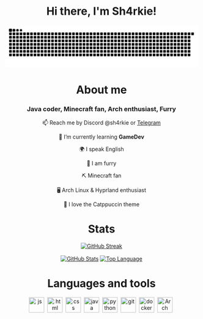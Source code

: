 <div id="header" align="center">
    <h1>Hi there, I'm Sh4rkie!</h1>
</div>

<div align="center">
<picture>
  <source media="(prefers-color-scheme: dark)" srcset="snake/github-snake-dark.svg" />
  <source media="(prefers-color-scheme: light)" srcset="snake/github-snake.svg" />
  <img alt="github-snake" src="snake/github-snake.svg" />
</picture>
</div>

<div align="center">
<h1> About me </h1>
<h3>Java coder, Minecraft fan, Arch enthusiast, Furry</h3>
<p>
    
📫 Reach me by Discord @sh4rkie or [Telegram](https://t.me/sh_4rkie)

</p>
<p> 🌱 I’m currently learning <b> GameDev </b> </p>
<p> 🌍 I speak English </p>
<p> 🦊 I am furry </p>
<p> ⛏️ Minecraft fan </p>
<p> 🖥️ Arch Linux & Hyprland enthusiast </p>
<p> 🎨 I love the Catppuccin theme </p>
</div>

<div align="center">
<h1> Stats </h1>

[![GitHub Streak](https://streak-stats.demolab.com?user=sh4rkiex11&theme=catppuccin-mocha)](https://git.io/streak-stats)

</div>

<div align="center">
<a href="streak"><img height="137px" align="center" alt="GitHub Stats" src="https://github-readme-stats.vercel.app/api?username=sh4rkiex11&count_private=true&show_icons=true&border_radius=5&include_all_commits=true&bg_color=1e1e2e&text_color=cdd6f4&icon_color=b4befe&title_color=94e2d5"/></a>
<a href="langs"><img height="137px" align="center" alt="Top Language" src="https://github-readme-stats.vercel.app/api/top-langs/?username=sh4rkiex11&layout=compact&line_height=21&border_radius=5&bg_color=1e1e2e&text_color=cdd6f4&icon_color=b4befe&title_color=94e2d5"/></a>
</div>

<div align="center">
<h1> Languages and tools </h1>
<img src="https://cdn.jsdelivr.net/gh/devicons/devicon/icons/javascript/javascript-original.svg" title="js" width="40" height="40"/>&nbsp;
<img src="https://cdn.jsdelivr.net/gh/devicons/devicon/icons/html5/html5-original.svg" title="html" width="40" height="40"/>&nbsp;
<img src="https://cdn.jsdelivr.net/gh/devicons/devicon/icons/css3/css3-original.svg" title="css" width="40" height="40"/>&nbsp;
<img src="https://cdn.jsdelivr.net/gh/devicons/devicon@latest/icons/java/java-original.svg" title="java" width="40" height="40"/>&nbsp;
<img src="https://cdn.jsdelivr.net/gh/devicons/devicon/icons/python/python-original.svg" title="python" width="40" height="40"/>&nbsp;
<img src="https://cdn.jsdelivr.net/gh/devicons/devicon/icons/git/git-plain.svg" title="git" width="40" height="40"/>&nbsp;
<img src="https://cdn.jsdelivr.net/gh/devicons/devicon@latest/icons/docker/docker-plain-wordmark.svg" title="docker" width="40" height="40"/>&nbsp;
<img src="https://cdn.jsdelivr.net/gh/devicons/devicon@latest/icons/archlinux/archlinux-original.svg" title="Arch Linux" width="40" height="40"/>&nbsp;
</div>
